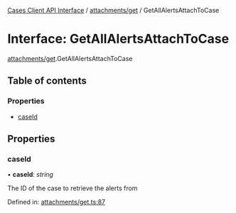 [Cases Client API Interface](../cases_client_api.md) / [attachments/get](../modules/attachments_get.md) / GetAllAlertsAttachToCase

# Interface: GetAllAlertsAttachToCase

[attachments/get](../modules/attachments_get.md).GetAllAlertsAttachToCase

## Table of contents

### Properties

- [caseId](attachments_get.getallalertsattachtocase.md#caseid)

## Properties

### caseId

• **caseId**: *string*

The ID of the case to retrieve the alerts from

Defined in: [attachments/get.ts:87](https://github.com/jonathan-buttner/kibana/blob/0e98e105663/x-pack/plugins/cases/server/client/attachments/get.ts#L87)
